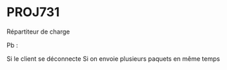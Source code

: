 # PROJ731
Répartiteur de charge

Pb :

Si le client se déconnecte
Si on envoie plusieurs paquets en même temps
